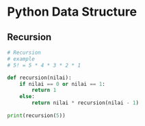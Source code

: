 # Python Data Structure


## Recursion

```py
# Recursion 
# example 
# 5! = 5 * 4 * 3 * 2 * 1

def recursion(nilai):
    if nilai == 0 or nilai == 1:
        return 1
    else:
        return nilai * recursion(nilai - 1)
   
print(recursion(5))
```
